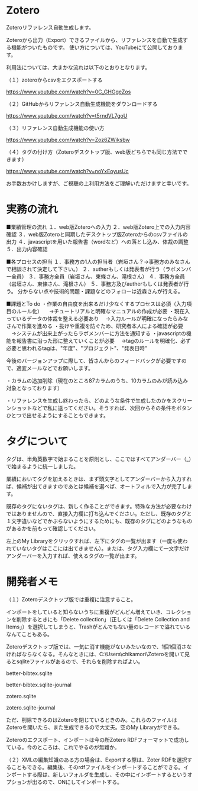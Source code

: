 # Zotero
Zoteroリファレンス自動生成します。

Zoteroから出力（Export）できるファイルから、リファレンスを自動で生成する機能がついたものです。
使い方については、YouTubeにて公開しております。

利用法については、大まかな流れは以下のとおりとなります。

（１）zoteroからcsvをエクスポートする

https://www.youtube.com/watch?v=0C_GHGgeZos

（２）GitHubからリファレンス自動生成機能をダウンロードする

https://www.youtube.com/watch?v=t5rndVL7goU

（３）リファレンス自動生成機能の使い方

https://www.youtube.com/watch?v=Zoz6ZWiksbw

（４）タグの付け方（Zoteroデスクトップ版、web版どちらでも同じ方法でできます）

https://www.youtube.com/watch?v=noYxEoyusUc

お手数おかけしますが、ご視聴の上利用方法をご理解いただけますと幸いです。

# 実務の流れ

■業績管理の流れ
１．web版Zoteroへの入力
 ２．web版Zotero上での入力内容確認
 ３．web版Zoteroと同期したデスクトップ版Zoteroからのcsvファイルの出力
 ４．javascriptを用いた報告書（wordなど）への落とし込み、体裁の調整
 ５．出力内容確認

■各プロセスの担当
 １．事務方の1人の担当者（岩垣さん？→事務方のみなさんで相談されて決定して下さい。）
 ２．autherもしくは発表者が行う（ラボメンバー全員）
 ３．事務方全員（岩垣さん、東條さん、滝根さん）
 ４．事務方全員（岩垣さん、東條さん、滝根さん）
 ５．事務方及びautherもしくは発表者が行う。
 分からない点や技術的問題・課題などのフォローは近森さんが行える。

■課題とTo do
・作業の自由度を出来るだけ少なくするプロセスは必須（入力項目のルール化）
 　→チュートリアルと明確なマニュアルの作成が必要
・現在入っているデータの体裁を整える必要あり
　→入力ルールが明確になったらみなさんで作業を進める
 ・抜けや重複を防ぐため、研究者本人による確認が必要
 　→システムが出来上がったらラボメンバーに方法を通知する
 ・javascriptの機能を報告書に沿った形に整えていくことが必要
 　→tagのルールを明確化、必ず必要と思われるtagは、"年度"、"プロジェクト"、"発表日時"

今後のバージョンアップに際して、皆さんからのフィードバックが必要ですので、適宜メールなどでお願いします。

・カラムの追加削除（現在のところ87カラムのうち、10カラムのみが読み込み対象となっております）

・リファレンスを生成し終わったら、どのような条件で生成したのかをスクリーンショットなどで私に送ってください。そうすれば、次回からその条件をボタンひとつで出せるようにすることもできます。

# タグについて

タグは、半角英数字で始まることを原則とし、ここではすべてアンダーバー（_）で始まるように統一しました。

業績においてタグを加えるときは、まず頭文字としてアンダーバーから入力すれば、候補が出てきますのであとは候補を選べば、オートフィルで入力が完了します。

既存のタグにないタグは、新しく作ることができます。特殊な方法が必要なわけではありませんので、直接入力欄に打ち込んでください。ただし、既存のタグと１文字違いなどでかぶらないようにするためにも、既存のタグにどのようなものがあるかを前もって確認してください。

左上のMy Libraryをクリックすれば、左下にタグの一覧が出ます（一度も使われていないタグはここには出てきません）。または、タグ入力欄にて一文字だけアンダーバーを入力すれば、使えるタグの一覧が出ます。

# 開発者メモ

（１）Zoteroデスクトップ版では重複に注意すること。

インポートをしていると知らないうちに重複がどんどん増えていき、コレクションを削除するときにも「Delete collection」（正しくは「Delete Collection and Items」）を選択してしまうと、Trashがとんでもない量のレコードで溢れているなんてこともある。

Zoteroデスクトップ版では、一気に消す機能がないみたいなので、1個1個消さなければならなくなる。そんなときには、C:\Users\chikamori\Zoteroを開いて見るとsqliteファイルがあるので、それらを削除すればよい。

better-bibtex.sqlite

better-bibtex.sqlite-journal

zotero.sqlite

zotero.sqlite-journal

ただ、削除できるのはZoteroを閉じているときのみ。これらのファイルはZoteroを開いたら、また生成できるので大丈夫。空のMy Libraryができる。

Zoteroのエクスポート、インポートは今の所Zotero RDFフォーマットで成功している。今のところは、これでやるのが無難か。

（２）XMLの編集知識のある方の場合は、Exportする際は、Zoter RDFを選択することもできる。編集後、そのrdfファイルをインポートすることができる。インポートする際は、新しいフォルダを生成し、その中にインポートするというオプションが出るので、ONにしてインポートする。
